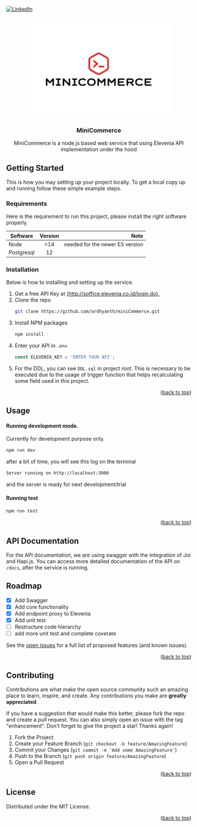 <div id="top"></div>

[![LinkedIn][linkedin-shield]][linkedin-url]



<!-- PROJECT LOGO -->
<br />
<div align="center">
  <a href="https://github.com/ardhyanth/miniCommerce">
    <img src="./logo.png" alt="Logo">
  </a>

  <h3 align="center">MiniCommerce</h3>

  <p align="center">
    MiniCommerce is a node.js based web service that using Elevenia API implementation under the hood
    <br />
   
  </p>
</div>

<!-- GETTING STARTED -->
## Getting Started

This is  how you may setting up your project locally. To get a local copy up and running follow these simple example steps.

### Requirements
Here is the requirement to run this project, please install the right software properly.

| Software      | Version |                            Note |
|---------------|:-------:|--------------------------------:|
| Node      |   >14   | needed for the newer ES version |
| Postgresql      |   12    |                                 |

### Installation

Below is how to installing and setting up the service. 

1. Get a free API Key at [(http://soffice.elevenia.co.id/login.do).]((http://soffice.elevenia.co.id/login.do).)
2. Clone the repo
   ```sh
   git clone https://github.com/ardhyanth/miniCommerce.git
   ```
3. Install NPM packages
   ```sh
   npm install
   ```
4. Enter your API in `.env`
   ```js
   const ELEVENIA_KEY = 'ENTER YOUR API';
   ```
5. For the DDL, you can see `DDL.sql` in project root. This is necessary to be executed due to the usage of trigger function that helps recalculating some field used in this project.

<p align="right">(<a href="#top">back to top</a>)</p>



<!-- USAGE EXAMPLES -->
## Usage

#### Running development mode. 
Currently for development purpose only.
```bash
npm run dev
```
after a bit of time, you will see this log on the terminal
```bash
Server running on http://localhost:3000
```
and the server is ready for next development/trial

#### Running test
```bash
npm run test
```

<p align="right">(<a href="#top">back to top</a>)</p>

## API Documentation

For the API documentation, we are using swagger with the integration of Joi and Hapi.js. 
You can access more detailed documentation of the API on `/docs`, after the service is running.


<!-- ROADMAP -->
## Roadmap

- [x] Add Swagger
- [x] Add core functionality
- [x] Add endpoint proxy to Elevenia
- [x] Add unit test
- [ ] Restructure code hierarchy
- [ ] add more unit test and complete coverate

See the [open issues](https://github.com/othneildrew/Best-README-Template/issues) for a full list of proposed features (and known issues).

<p align="right">(<a href="#top">back to top</a>)</p>



<!-- CONTRIBUTING -->
## Contributing

Contributions are what make the open source community such an amazing place to learn, inspire, and create. Any contributions you make are **greatly appreciated**.

If you have a suggestion that would make this better, please fork the repo and create a pull request. You can also simply open an issue with the tag "enhancement".
Don't forget to give the project a star! Thanks again!

1. Fork the Project
2. Create your Feature Branch (`git checkout -b feature/AmazingFeature`)
3. Commit your Changes (`git commit -m 'Add some AmazingFeature'`)
4. Push to the Branch (`git push origin feature/AmazingFeature`)
5. Open a Pull Request

<p align="right">(<a href="#top">back to top</a>)</p>



<!-- LICENSE -->
## License

Distributed under the MIT License.

<p align="right">(<a href="#top">back to top</a>)</p>


<!-- MARKDOWN LINKS & IMAGES -->
<!-- https://www.markdownguide.org/basic-syntax/#reference-style-links -->
[linkedin-shield]: https://img.shields.io/badge/-LinkedIn-black.svg?style=for-the-badge&logo=linkedin&colorB=555
[linkedin-url]: https://www.linkedin.com/in/rahmadani-ardhyanto-a20649132/
